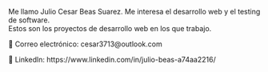 Me llamo Julio Cesar Beas Suarez.
Me interesa el desarrollo web y el testing de software. <br>
Estos son los proyectos de desarrollo web en los que trabajo.

<p> 📧 Correo electrónico: cesar3713@outlook.com </p>
<p> 💼  Linkedln: https://www.linkedin.com/in/julio-beas-a74aa2216/ </p>
